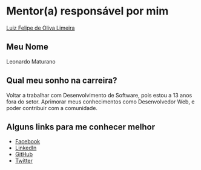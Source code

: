 # Mentor(a) responsável por mim

[Luiz Felipe de Oliva Limeira](../../mentors/profiles/luiz_felipe_limeira.md)

## Meu Nome

Leonardo Maturano

## Qual meu sonho na carreira?

Voltar a trabalhar com Desenvolvimento de Software, pois estou a 13 anos fora do setor.
Aprimorar meus conhecimentos como Desenvolvedor Web, e poder contribuir com a comunidade.


## Alguns links para me conhecer melhor

- [Facebook](https://www.facebook.com/leomaturano)
- [LinkedIn](https://www.linkedin.com/in/leonardomaturano)
- [GitHub](https://github.com/leomaturano)
- [Twitter](https://twitter.com/leomaturano)
